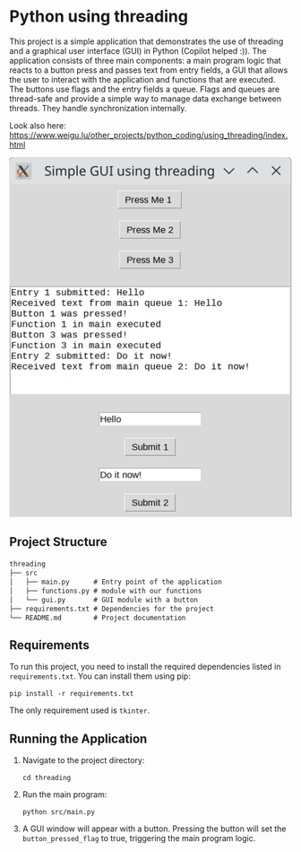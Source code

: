 # Python using threading

This project is a simple application that demonstrates the use of threading and a graphical user interface (GUI) in Python (Copilot helped :)). The application consists of three main components: a main program logic that reacts to a button press and passes text from entry fields, a GUI that allows the user to interact with the application and functions that are executed. The buttons use flags and the entry fields a queue. Flags and queues are thread-safe and provide a simple way to manage data exchange between threads. They handle synchronization internally.

Look also here: <https://www.weigu.lu/other_projects/python_coding/using_threading/index.html>

![gui threading window](png/gui_threading_window.png "gui threading window")


## Project Structure

```
threading
├── src
│   ├── main.py      # Entry point of the application
│   ├── functions.py # module with our functions
│   └── gui.py       # GUI module with a button
├── requirements.txt # Dependencies for the project
└── README.md        # Project documentation
```

## Requirements

To run this project, you need to install the required dependencies listed in `requirements.txt`. You can install them using pip:

```
pip install -r requirements.txt
```

The only requirement used is `tkinter`.

## Running the Application

1. Navigate to the project directory:

   ```
   cd threading
   ```

2. Run the main program:

   ```
   python src/main.py
   ```

3. A GUI window will appear with a button. Pressing the button will set the `button_pressed_flag` to true, triggering the main program logic.